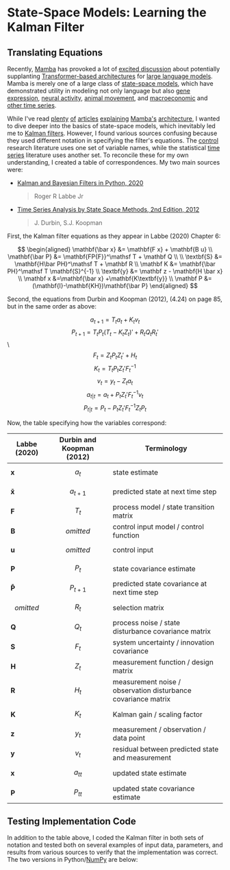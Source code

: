
# State-Space Models:  Learning the Kalman Filter

## Translating Equations

Recently, [Mamba](https://arxiv.org/abs/2312.00752) has provoked a lot of [excited discussion](https://www.deeplearning.ai/the-batch/issue-244/) about potentially supplanting [Transformer-based architectures](https://en.wikipedia.org/wiki/Transformer_(deep_learning_architecture)) for [large language models](https://en.wikipedia.org/wiki/Large_language_model).  Mamba is merely one of a large class of [state-space models](https://probml.github.io/ssm-book/chapters/ssm/ssm_intro.html), which have demonstrated utility in modeling not only language but also [gene expression](https://doi.org/10.1093/bioinformatics/bth093), [neural activity](https://doi.org/10.1007/s10827-009-0179-x), [animal movement](https://doi.org/10.1016/j.tree.2007.10.009), and [macroeconomic](https://doi.org/10.1111/joes.12405) and [other time series](https://www.google.com/books/edition/Time_Series_Analysis_by_State_Space_Meth/lGyshsfkLrIC).

While I've read [plenty](https://huggingface.co/blog/lbourdois/get-on-the-ssm-train) [of](https://newsletter.maartengrootendorst.com/p/a-visual-guide-to-mamba-and-state) [articles]( https://cnichkawde.github.io/statespacesequencemodels.html) [explaining](https://srush.github.io/annotated-mamba/hard.html) [Mamba's](https://jackcook.com/2024/02/23/mamba.html) [architecture](https://jameschen.io/jekyll/update/2024/02/12/mamba.html), I wanted to dive deeper into the basics of state-space models, which inevitably led me to [Kalman filters](https://en.wikipedia.org/wiki/Kalman_filter).  However, I found various sources confusing because they used different notation in specifying the filter's equations.  The [control](https://en.wikipedia.org/wiki/Control_system) research literature uses one set of variable names, while the statistical [time series](https://en.wikipedia.org/wiki/Time_series) literature uses another set.  To reconcile these for my own understanding, I created a table of correspondences.  My two main sources were:

- [Kalman and Bayesian Filters in Python, 2020](
    https://rlabbe.github.io/Kalman-and-Bayesian-Filters-in-Python/)
    > Roger R Labbe Jr

- [Time Series Analysis by State Space Methods, 2nd Edition, 2012](
    https://www.google.com/books/edition/Time_Series_Analysis_by_State_Space_Meth/lGyshsfkLrIC)
    > J. Durbin, S.J. Koopman

First, the Kalman filter equations as they appear in Labbe (2020) Chapter 6:

$$
\begin{aligned}
\mathbf{\bar x} &= \mathbf{F x} + \mathbf{B u} \\
\mathbf{\bar P} &= \mathbf{FP{F}}^\mathsf T + \mathbf Q \\
\\
\textbf{S} &= \mathbf{H\bar PH}^\mathsf T + \mathbf R \\
\mathbf K &= \mathbf{\bar PH}^\mathsf T \mathbf{S}^{-1} \\
\textbf{y} &= \mathbf z - \mathbf{H \bar x} \\
\mathbf x &=\mathbf{\bar x} +\mathbf{K\textbf{y}} \\
\mathbf P &= (\mathbf{I}-\mathbf{KH})\mathbf{\bar P}
\end{aligned}
$$

Second, the equations from Durbin and Koopman (2012), (4.24) on page 85, but in the same order as above:

$$ a_{t+1} = T_t a_t + K_t v_t $$
$$ P_{t+1} = T_t P_t (T_t - K_t Z_t)' + R_t Q_t R_t' $$
\\
$$ F_t = Z_t P_t Z_t' + H_t $$
$$ K_t = T_t P_t Z_t' F_t^{-1} $$
$$ v_t = y_t - Z_t a_t $$
$$ a_{t|t} = a_t + P_t Z_t' F_t^{-1} v_t $$
$$ P_{t|t} = P_t - P_t Z_t' F_t^{-1} Z_t P_t $$

Now, the table specifying how the variables correspond:

| Labbe (2020) | Durbin and Koopman (2012) | Terminology |
| -- | -- | -- |
| $\mathbf x$ | $$a_t$$ | state estimate |
| $\mathbf {\bar x}$ | $$a_{t+1}$$ | predicted state at next time step |
| $\mathbf F$ | $$T_t$$ | process model / state transition matrix |
| $\mathbf B$ | $$omitted$$ | control input model / control function |
| $\mathbf u$ | $$omitted$$ | control input |
| $\mathbf P$ | $$P_t$$ | state covariance estimate |
| $\mathbf {\bar P}$ | $$P_{t+1}$$ | predicted state covariance at next time step |
| $$omitted$$ | $$R_t$$ | selection matrix |
| $\mathbf Q$ | $$Q_t$$ | process noise / state disturbance covariance matrix |
| $\mathbf S$ | $$F_t$$ | system uncertainty / innovation covariance |
| $\mathbf H$ | $$Z_t$$ | measurement function / design matrix |
| $\mathbf R$ | $$H_t$$ | measurement noise / observation disturbance covariance matrix |
| $\mathbf K$ | $$K_t$$ | Kalman gain / scaling factor |
| $\mathbf z$ | $$y_t$$ | measurement / observation / data point |
| $\mathbf y$ | $$v_t$$ | residual between predicted state and measurement |
| $\mathbf x$ | $$a_{tt}$$ | updated state estimate |
| $\mathbf P$ | $$P_{tt}$$ | updated state covariance estimate |

## Testing Implementation Code

In addition to the table above, I coded the Kalman filter in both sets of notation and tested both on several examples of input data, parameters, and results from various sources to verify that the implementation was correct.  The two versions in Python/[NumPy](https://numpy.org/) are below:
